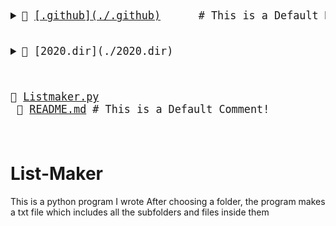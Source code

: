 <big><pre>
<details style="padding-left: 0px"> <summary>📂 <a href="./.github">[.github](./.github)</a>      # This is a Default Markdownoooo</summary>
          
<details style="padding-left: 16px"> <summary>📂 [workflows](./.github/workflows) </summary><blockquote>
          
📄 [pythonpackage.yml](./.github/workflows/pythonpackage.yml) # new</details></details>
              
<details style="padding-left: 0px"> <summary>📂 [2020.dir](./2020.dir) </summary>
          
📄 [abc.txt](./2020.dir/abc.txt) </details>
              
📄 [Listmaker.py](./Listmaker.py) <br/>
📄 [README.md](./README.md)    # This is a Default Comment!<br/>
</pre></big>

# List-Maker
This is a python program I wrote
After choosing a folder, the program makes a txt file which includes all the subfolders and files inside them

